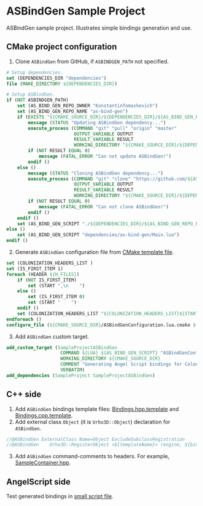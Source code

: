 # ASBindGen Sample Project
ASBindGen sample project. Illustrates simple bindings generation and use.

## CMake project configuration
1. Clone `ASBindGen` from GitHub, if `ASBINDGEN_PATH` not specified.
```cmake
# Setup dependencies.
set (DEPENDENCIES_DIR "dependencies")
file (MAKE_DIRECTORY ${DEPENDENCIES_DIR})

# Setup ASBindGen.
if (NOT ASBINDGEN_PATH)
    set (AS_BIND_GEN_REPO_OWNER "KonstantinTomashevich")
    set (AS_BIND_GEN_REPO_NAME "as-bind-gen")
    if (EXISTS "${CMAKE_SOURCE_DIR}/${DEPENDENCIES_DIR}/${AS_BIND_GEN_REPO_NAME}")
        message (STATUS "Updating ASBindGen dependency...")
        execute_process (COMMAND "git" "pull" "origin" "master"
                         OUTPUT_VARIABLE OUTPUT
                         RESULT_VARIABLE RESULT
                         WORKING_DIRECTORY "${CMAKE_SOURCE_DIR}/${DEPENDENCIES_DIR}/${AS_BIND_GEN_REPO_NAME}")
        if (NOT RESULT EQUAL 0)
            message (FATAL_ERROR "Can not update ASBindGen!")
        endif ()
    else ()
        message (STATUS "Cloning ASBindGen dependency...")
        execute_process (COMMAND "git" "clone" "https://github.com/${AS_BIND_GEN_REPO_OWNER}/${AS_BIND_GEN_REPO_NAME}.git"
                         OUTPUT_VARIABLE OUTPUT
                         RESULT_VARIABLE RESULT
                         WORKING_DIRECTORY "${CMAKE_SOURCE_DIR}/${DEPENDENCIES_DIR}")
        if (NOT RESULT EQUAL 0)
            message (FATAL_ERROR "Can not clone ASBindGen!")
        endif ()
    endif ()
    set (AS_BIND_GEN_SCRIPT "./${DEPENDENCIES_DIR}/${AS_BIND_GEN_REPO_NAME}/Main.lua")
else ()
    set (AS_BIND_GEN_SCRIPT "dependencies/as-bind-gen/Main.lua")
endif ()
```
2. Generate `ASBindGen` configuration file from [CMake template file](https://github.com/KonstantinTomashevich/as-bin-gen-sample-project/blob/master/ASBindGenConfiguration.lua.cmake).
```cmake
set (COLONIZATION_HEADERS_LIST )
set (IS_FIRST_ITEM 1)
foreach (HEADER ${H_FILES})
    if (NOT IS_FIRST_ITEM)
        set (START ",\n    ")
    else ()
        set (IS_FIRST_ITEM 0)
        set (START "    ")
    endif ()
    set (COLONIZATION_HEADERS_LIST "${COLONIZATION_HEADERS_LIST}${START}\"${HEADER}\"")
endforeach ()
configure_file (${CMAKE_SOURCE_DIR}/ASBindGenConfiguration.lua.cmake ${CMAKE_SOURCE_DIR}/ASBindGenConfiguration.lua)
```
3. Add `ASBindGen` custom target.
```cmake
add_custom_target (SampleProjectASBindGen
                    COMMAND ${LUA} ${AS_BIND_GEN_SCRIPT} "ASBindGenConfiguration.lua" "${CMAKE_BINARY_DIR}/ASBindGen.log"
                    WORKING_DIRECTORY ${CMAKE_SOURCE_DIR}
                    COMMENT "Generating Angel Script bindings for Colonization via ASBindGen..."
                    VERBATIM)
add_dependencies (SampleProject SampleProjectASBindGen)
```
## C++ side
1. Add `ASBindGen` bindings template files: [Bindings.hpp.template](https://github.com/KonstantinTomashevich/as-bin-gen-sample-project/blob/master/sources/SampleProject/Bindings.hpp.template) and [Bindings.cpp.template](https://github.com/KonstantinTomashevich/as-bin-gen-sample-project/blob/master/sources/SampleProject/Bindings.cpp.template).
2. Add external class `Object` (it is `Urho3D::Object`) declaration for `ASBindGen`.
```c++
//@ASBindGen ExternalClass Name=Object ExcludeSubclassRegistration
//@ASBindGen    Urho3D::RegisterObject <${templateName}> (engine, ${bindingName});
```
3. Add `ASBindGen` command-comments to headers. For example, [SampleContainer.hpp](https://github.com/KonstantinTomashevich/as-bin-gen-sample-project/blob/master/sources/SampleProject/SampleContainer.hpp).
## AngelScript side
Test generated bindings in [small script file](https://github.com/KonstantinTomashevich/as-bin-gen-sample-project/blob/master/bin/Data/TestScript.as).
